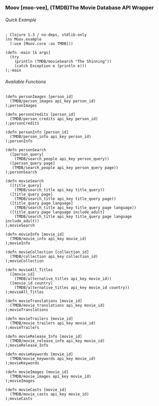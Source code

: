 ### Moov [moo-vee], (TMDB)The Movie Database API Wrapper
###### Quick Example

    ; Clojure 1.3 / no-deps, stdlib-only
    (ns Moov.example
      (:use [Moov.core :as TMDB]))
    
    (defn -main [& args]
      (try
        (println (TMDB/movieSearch "The Shinning"))
        (catch Exception e (println e)))
    );-main
###### Available Functions 
    
    (defn personImages [person_id]
      (TMDB/person_images api_key person_id)
    );personImages
    
    (defn personCredits [person_id]
      (TMDB/person_credits api_key person_id)
    );personCredits
    
    (defn personInfo [person_id]
      (TMDB/person_info api_key person_id)
    );personInfo
    
    (defn personSearch
      ([person_query]
        (TMDB/search_people api_key person_query))
      ([person_query page]
       (TMDB/search_people api_key person_query page))
    );personSearch
    
    (defn movieSearch 
      ([title_query]
        (TMDB/search_title api_key title_query))
      ([title_query page]
        (TMDB/search_title api_key title_query page))
      ([title_query page language]
        (TMDB/search_title api_key title_query page language))
      ([title_query page language include_adult]
        (TMDB/search_title api_key title_query page language include_adult))
    );movieSearch
    
    (defn movieInfo [movie_id]
      (TMDB/movie_info api_key movie_id)
    );movieInfo
    
    (defn movieCollection [collection_id]
      (TMDB/collection api_key collection_id)
    );movieCollection
    
    (defn movieAll_Titles
      ([movie_id]
        (TMDB/alternative_titles api_key movie_id))
      ([movie_id country]
        (TMDB/alternative_titles api_key movie_id country))
    );movieAll_Titles
    
    (defn movieTranslations [movie_id]
      (TMDB/movie_translations api_key movie_id)
    );movieTranslations
    
    (defn movieTrailers [movie_id]
      (TMDB/movie_trailers api_key movie_id)
    );movieTrailers
    
    (defn movieRelease_Info [movie_id]
      (TMDB/movie_release_info api_key movie_id)
    );movieRelease_Info
    
    (defn movieKeywords [movie_id]
      (TMDB/movie_keywords api_key movie_id)
    );movieKeywords
    
    (defn movieImages [movie_id]
      (TMDB/movie_images api_key movie_id)
    );movieImages
    
    (defn movieCasts [movie_id]
      (TMDB/movie_casts api_key movie_id)
    );movieCasts